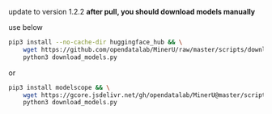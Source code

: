 update to version 1.2.2
**after pull, you should download models manually**

use below

```bash
pip3 install --no-cache-dir huggingface_hub && \
    wget https://github.com/opendatalab/MinerU/raw/master/scripts/download_models_hf.py -O download_models.py && \
    python3 download_models.py
```

or


```bash
pip3 install modelscope && \
    wget https://gcore.jsdelivr.net/gh/opendatalab/MinerU@master/scripts/download_models.py -O download_models.py && \
    python3 download_models.py 
```
